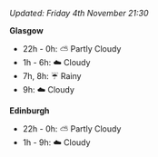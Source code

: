 *Updated: Friday 4th November 21:30*

**Glasgow**

* 22h - 0h: :partly_sunny: Partly Cloudy
* 1h - 6h: :cloud: Cloudy
* 7h, 8h: :umbrella: Rainy
* 9h: :cloud: Cloudy

**Edinburgh**

* 22h - 0h: :partly_sunny: Partly Cloudy
* 1h - 9h: :cloud: Cloudy
